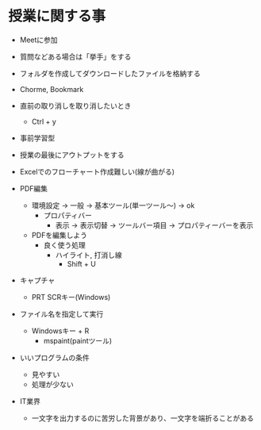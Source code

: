 # 授業に関する事
- Meetに参加
- 質問などある場合は「挙手」をする
- フォルダを作成してダウンロードしたファイルを格納する
- Chorme, Bookmark
- 直前の取り消しを取り消したいとき
  - Ctrl + y
- 事前学習型
- 授業の最後にアウトプットをする
- Excelでのフローチャート作成難しい(線が曲がる)

- PDF編集
  - 環境設定 -> 一般 -> 基本ツール(単一ツール～) -> ok
    - プロパティバー
      - 表示 -> 表示切替 -> ツールバー項目 -> プロパティーバーを表示
  - PDFを編集しよう
    - 良く使う処理
      - ハイライト, 打消し線
        - Shift + U

- キャプチャ
  - PRT SCRキー(Windows)
- ファイル名を指定して実行
  - Windowsキー + R
    - mspaint(paintツール)

- いいプログラムの条件
  - 見やすい
  - 処理が少ない

- IT業界
  - 一文字を出力するのに苦労した背景があり、一文字を端折ることがある
